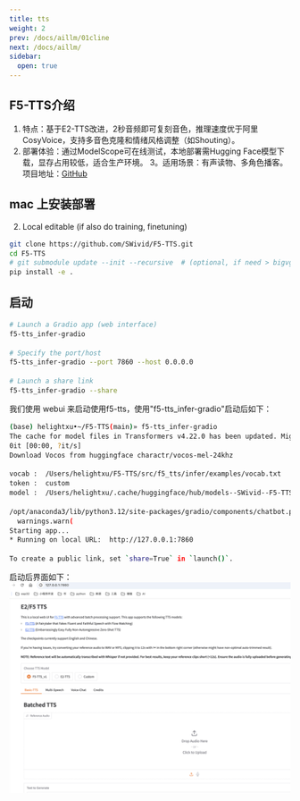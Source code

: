 ```yaml
---
title: tts
weight: 2
prev: /docs/aillm/01cline
next: /docs/aillm/
sidebar:
  open: true
---
```


## F5-TTS介绍
1. ​特点：基于E2-TTS改进，2秒音频即可复刻音色，推理速度优于阿里CosyVoice，支持多音色克隆和情绪风格调整（如Shouting）。
2. ​部署体验：通过ModelScope可在线测试，本地部署需Hugging Face模型下载，显存占用较低，适合生产环境。
3。 ​适用场景：有声读物、多角色播客。
项目地址：[GitHub](https://github.com/SWivid/F5-TTS)

<!--more-->

## mac 上安装部署
2. Local editable (if also do training, finetuning)
``` sh
git clone https://github.com/SWivid/F5-TTS.git
cd F5-TTS
# git submodule update --init --recursive  # (optional, if need > bigvgan)
pip install -e .
```
## 启动
``` sh
# Launch a Gradio app (web interface)
f5-tts_infer-gradio

# Specify the port/host
f5-tts_infer-gradio --port 7860 --host 0.0.0.0

# Launch a share link
f5-tts_infer-gradio --share
```

我们使用 webui 来启动使用f5-tts，使用"f5-tts_infer-gradio"启动后如下：
``` sh
(base) helightxu•~/F5-TTS(main)» f5-tts_infer-gradio 
The cache for model files in Transformers v4.22.0 has been updated. Migrating your old cache. This is a one-time only operation. You can interrupt this and resume the migration later on by calling `transformers.utils.move_cache()`.
0it [00:00, ?it/s]
Download Vocos from huggingface charactr/vocos-mel-24khz

vocab :  /Users/helightxu/F5-TTS/src/f5_tts/infer/examples/vocab.txt
token :  custom
model :  /Users/helightxu/.cache/huggingface/hub/models--SWivid--F5-TTS/snapshots/84e5a410d9cead4de2f847e7c9369a6440bdfaca/F5TTS_v1_Base/model_1250000.safetensors

/opt/anaconda3/lib/python3.12/site-packages/gradio/components/chatbot.py:282: UserWarning: You have not specified a value for the `type` parameter. Defaulting to the 'tuples' format for chatbot messages, but this is deprecated and will be removed in a future version of Gradio. Please set type='messages' instead, which uses openai-style dictionaries with 'role' and 'content' keys.
  warnings.warn(
Starting app...
* Running on local URL:  http://127.0.0.1:7860

To create a public link, set `share=True` in `launch()`.
```
启动后界面如下：
![](01f5-tts-imgs/1.png)